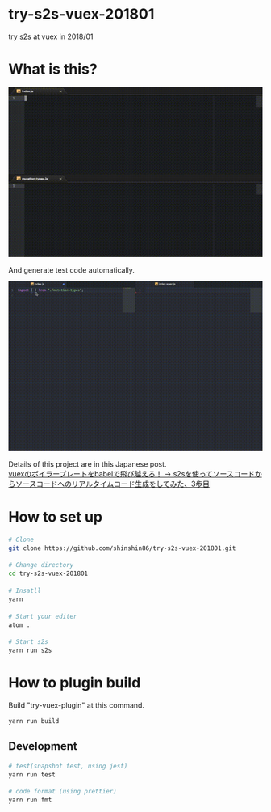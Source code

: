 # try-s2s-vuex-201801
try [s2s](https://github.com/akameco/s2s) at vuex in 2018/01

# What is this?

![gif sample](https://github.com/shinshin86/try-s2s-vuex-201801/blob/master/gif/s2s_vuex_sample.gif?raw=true)



And generate test code automatically.



![gif generate test code sample](https://github.com/shinshin86/try-s2s-vuex-201801/blob/master/gif/s2s_vuex_generate_test_code.gif?raw=true)



Details of this project are in this Japanese post.<br>
[vuexのボイラープレートをbabelで飛び越えろ！ -> s2sを使ってソースコードからソースコードへのリアルタイムコード生成をしてみた、3歩目](https://qiita.com/shinshin86/items/d68cdce126a61b8f7f8e)

# How to set up

```bash
# Clone
git clone https://github.com/shinshin86/try-s2s-vuex-201801.git

# Change directory
cd try-s2s-vuex-201801

# Insatll
yarn

# Start your editer
atom .

# Start s2s
yarn run s2s
```



# How to plugin build

Build "try-vuex-plugin" at this command.

```bash
yarn run build
```



## Development

```bash
# test(snapshot test, using jest)
yarn run test

# code format (using prettier)
yarn run fmt
```

